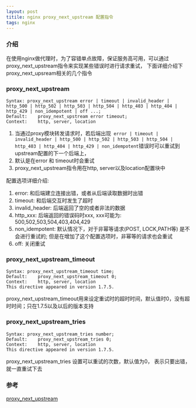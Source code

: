 ```yaml
---
layout: post
titile: nginx proxy_next_upstream 配置指令
tags: nginx
---
```


### 介绍
在使用nginx做代理时，为了容错单点故障，保证服务高可用，可以通过proxy_next_upstream指令来实现某些错误时进行请求重试，
下面详细介绍下proxy_next_upsream相关的几个指令

### proxy_next_upstream
```
Syntax: proxy_next_upstream error | timeout | invalid_header | http_500 | http_502 | http_503 | http_504 | http_403 | http_404 | http_429 | non_idempotent | off ...;
Default:    proxy_next_upstream error timeout;
Context:    http, server, location

```
1. 当通过proxy模块转发请求时，若后端出现` error | timeout | invalid_header | http_500 | http_502 | http_503 | http_504 | http_403 | http_404 | http_429 | non_idempotent`错误时可以重试到upstream配置的下一个后端上，
2. 默认是在error 和 timeout时会重试
3. proxy_next_upstream指令用在http, server以及location配置块中

配置选项详细介绍:
1. error: 和后端建立连接出错，或者从后端读取数据时出错
2. timeout: 和后端交互时发生了超时
3. invalid_header: 后端返回了空的或者非法的数据
4. http_xxx: 后端返回的错误码时xxx, xxx可能为: 500,502,503,504,403,404,429
5. non_idempotent: 默认情况下，对于非幂等请求(POST, LOCK,PATH等) 是不会进行重试的; 但是在增加了这个配置选项时，非幂等的请求也会重试
6. off: 关闭重试

### proxy_next_upstream_timeout

```
Syntax: proxy_next_upstream_timeout time;
Default:    proxy_next_upstream_timeout 0;
Context:    http, server, location
This directive appeared in version 1.7.5.
```
proxy_next_upstream_timeout用来设定重试时的超时时间，默认值时0，没有超时时间；只在1.7.5以及以后的版本支持

### proxy_next_upstream_tries 

```
Syntax: proxy_next_upstream_tries number;
Default:    proxy_next_upstream_tries 0;
Context:    http, server, location
This directive appeared in version 1.7.5.
```

proxy_next_upstream_tries 设置可以重试的次数，默认值为0， 表示只要出错，就一直重试下去


### 参考
[proxy_next_upstream](http://nginx.org/en/docs/http/ngx_http_proxy_module.html#proxy_next_upstream)

